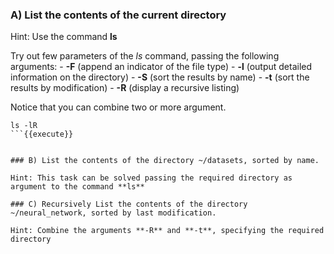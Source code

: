 ### A) List the contents of the current directory

Hint: Use the command **ls**

Try out few parameters of the *ls* command, passing the following arguments:
	- **-F** (append an indicator of the file type)
	- **-l** (output detailed information on the directory)
	- **-S** (sort the results by name)
	- **-t** (sort the results by modification)
	- **-R** (display a recursive listing)

Notice that you can combine two or more argument.

```
ls -lR
```{{execute}}


### B) List the contents of the directory ~/datasets, sorted by name.

Hint: This task can be solved passing the required directory as argument to the command **ls**

### C) Recursively List the contents of the directory ~/neural_network, sorted by last modification.

Hint: Combine the arguments **-R** and **-t**, specifying the required directory
